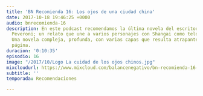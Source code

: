 ```yaml
---
title: 'BN Recomienda 16: Los ojos de una ciudad china'
date: 2017-10-18 19:46:25 +0000
audio: bnrecomienda-16
description: En este podcast recomendamos la última novela del escritor uruguayo Gabriel
  Peveroni; un relato que une a varios personajes con Shangai como telón de fondo.
  Una novela compleja, profunda, con varias capas que resulta atrapante desde la primera
  página.
duracion: '0:10:35'
episodio: 16
image: "/2017/10/Logo La cuidad de los ojos chinos.jpg"
mixcloudurl: https://www.mixcloud.com/balancenegativo/bn-recomienda-16-los-ojos-de-una-ciudad-china/
subtitle: ''
temporada: Recomendaciones

---
```

